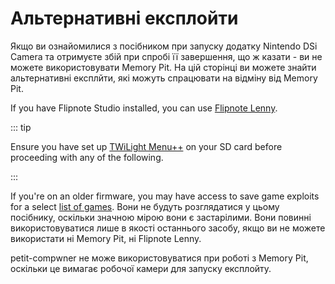 # Альтернативні експлойти

Якщо ви ознайомилися з посібником при запуску додатку Nintendo DSi Camera та отримуєте збій при спробі її завершення, що ж казати - ви не можете використовувати Memory Pit. На цій сторінці ви можете знайти альтернативні експлйти, які можуть спрацювати на відміну від Memory Pit.

If you have Flipnote Studio installed, you can use [Flipnote Lenny](launching-the-flipnote-exploit.html).

::: tip

Ensure you have set up [TWiLight Menu++](get-started.html#section-i-prep-work) on your SD card before proceeding with any of the following.

:::

If you're on an older firmware, you may have access to save game exploits for a select [list of games](https://dsibrew.org/wiki/DSi_exploits#DSiWare\(True_DSi-Mode\)_Exploits). Вони не будуть розглядатися у цьому посібнику, оскільки значною мірою вони є застарілими. Вони повинні використовуватися лише в якості останнього засобу, якщо ви не можете використати ні Memory Pit, ні Flipnote Lenny.

petit-compwner не може використовуватися при роботі з Memory Pit, оскільки це вимагає робочої камери для запуску експлойту.

